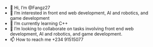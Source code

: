 - 👋 Hi, I’m @Fangz27
- 👀 I’m interested in front end web development, AI and robotics, and game development
- 🌱 I’m currently learning C++
- 💞️ I’m looking to collaborate on tasks involving front end web development, AI and robotics, and game development.
- 📫 How to reach me +234 91515077

<!---
Fangz27/Fangz27 is a ✨ special ✨ repository because its `README.md` (this file) appears on your GitHub profile.
You can click the Preview link to take a look at your changes.
--->
